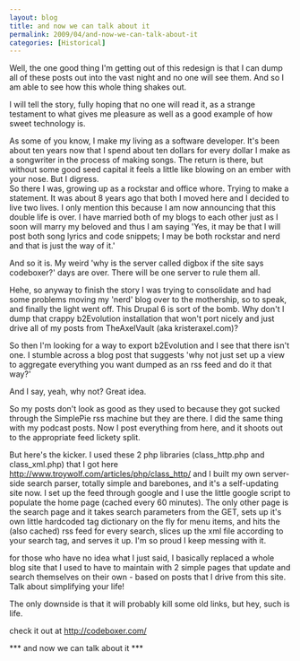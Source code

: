 ```yaml
---
layout: blog
title: and now we can talk about it
permalink: 2009/04/and-now-we-can-talk-about-it
categories: [Historical]
---
```


<p>Well, the one good thing I'm getting out of this redesign is that I can dump all of these posts out into the vast night and no one will see them. And so I am able to see how this whole thing shakes out.</p>
<p>I will tell the story, fully hoping that no one will read it, as a strange testament to what gives me pleasure as well as a good example of how sweet technology is.</p>
<p>As some of you know, I make my living as a software developer. It's been about ten years now that I spend about ten dollars for every dollar I make as a songwriter in the process of making songs. The return is there, but without some good seed capital it feels a little like blowing on an ember with your nose. But I digress.<br />
So there I was, growing up as a rockstar and office whore. Trying to make a statement. It was about 8 years ago that both I moved here and I decided to live two lives. I only mention this because I am now announcing that this double life is over. I have married both of my blogs to each other just as I soon will marry my beloved and thus I am saying 'Yes, it may be that I will post both song lyrics and code snippets; I may be both rockstar and nerd and that is just the way of it.'</p>
<p>And so it is. My weird 'why is the server called digbox if the site says codeboxer?' days are over. There will be one server to rule them all.</p>
<p>Hehe, so anyway to finish the story I was trying to consolidate and had some problems moving my 'nerd' blog over to the mothership, so to speak, and finally the light went off. This Drupal 6 is sort of the bomb. Why don't I dump that crappy b2Evolution installation that won't port nicely and just drive all of my posts from TheAxelVault (aka kristeraxel.com)? </p>
<p>So then I'm looking for a way to export b2Evolution and I see that there isn't one. I stumble across a blog post that suggests 'why not just set up a view to aggregate everything you want dumped as an rss feed and do it that way?'</p>
<p>And I say, yeah, why not? Great idea.</p>
<p>So my posts don't look as good as they used to because they got sucked through the SimplePie rss machine but they are there. I did the same thing with my podcast posts. Now I post everything from here, and it shoots out to the appropriate feed lickety split.</p>
<p>But here's the kicker. I used these 2 php libraries (class_http.php and class_xml.php) that I got here <a href="http://www.troywolf.com/articles/php/class_http/" title="http://www.troywolf.com/articles/php/class_http/">http://www.troywolf.com/articles/php/class_http/</a> and I built my own server-side search parser, totally simple and barebones, and it's a self-updating site now. I set up the feed through google and I use the little google script to populate the home page (cached every 60 minutes). The only other page is the search page and it takes search parameters from the GET, sets up it's own little hardcoded tag dictionary on the fly for menu items, and hits the (also cached) rss feed for every search, slices up the xml file according to your search tag, and serves it up. I'm so proud I keep messing with it.</p>
<p>for those who have no idea what I just said, I basically replaced a whole blog site that I used to have to maintain with 2 simple pages that update and search themselves on their own - based on posts that I drive from this site. Talk about simplifying your life!</p>
<p>The only downside is that it will probably kill some old links, but hey, such is life.</p>
<p>check it out at <a href="http://codeboxer.com/" title="http://codeboxer.com/">http://codeboxer.com/</a></p>
<p>*** and now we can talk about it ***</p>
